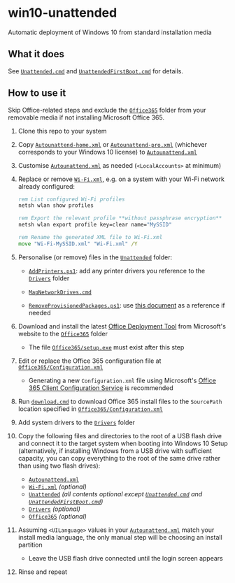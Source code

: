 # win10-unattended
Automatic deployment of Windows 10 from standard installation media

## What it does

See [`Unattended.cmd`](./Unattended/Unattended.cmd) and
[`UnattendedFirstBoot.cmd`](./Unattended/UnattendedFirstBoot.cmd) for details.

## How to use it

Skip Office-related steps and exclude the [`Office365`](./Office365/) folder
from your removable media if not installing Microsoft Office 365.

1. Clone this repo to your system

1. Copy [`Autounattend-home.xml`](./Autounattend-home.xml) or
   [`Autounattend-pro.xml`](./Autounattend-pro.xml) (whichever corresponds to
   your Windows 10 license) to [`Autounattend.xml`](./Autounattend.xml)

1. Customise [`Autounattend.xml`](./Autounattend.xml) as needed
   (`<LocalAccounts>` at minimum)

1. Replace or remove [`Wi-Fi.xml`](./Wi-Fi.xml), e.g. on a system with your
   Wi-Fi network already configured:

    ```bat
    rem List configured Wi-Fi profiles
    netsh wlan show profiles

    rem Export the relevant profile **without passphrase encryption**
    netsh wlan export profile key=clear name="MySSID"

    rem Rename the generated XML file to Wi-Fi.xml
    move "Wi-Fi-MySSID.xml" "Wi-Fi.xml" /Y
    ```

1. Personalise (or remove) files in the [`Unattended`](./Unattended/) folder:

   - [`AddPrinters.ps1`](./Unattended/AddPrinters.ps1): add any printer drivers
     you reference to the [`Drivers`](./Drivers/) folder

   - [`MapNetworkDrives.cmd`](./Unattended/MapNetworkDrives.cmd)

   - [`RemoveProvisionedPackages.ps1`](./Unattended/RemoveProvisionedPackages.ps1):
     use [this
     document](https://docs.microsoft.com/en-us/windows/application-management/apps-in-windows-10)
     as a reference if needed

1. Download and install the latest [Office Deployment
   Tool](https://www.microsoft.com/en-au/download/details.aspx?id=49117) from
   Microsoft's website to the [`Office365`](./Office365/) folder

   - The file [`Office365/setup.exe`](./Office365/setup.exe) must exist after
     this step

1. Edit or replace the Office 365 configuration file at
   [`Office365/Configuration.xml`](./Office365/Configuration.xml)

   - Generating a new `Configuration.xml` file using Microsoft's [Office 365
     Client Configuration Service](https://config.office.com/) is recommended

1. Run [`download.cmd`](./Office365/download.cmd) to download Office 365 install
   files to the `SourcePath` location specified in
   [`Office365/Configuration.xml`](./Office365/Configuration.xml)

1. Add system drivers to the [`Drivers`](./Drivers/) folder

1. Copy the following files and directories to the root of a USB flash drive and
   connect it to the target system when booting into Windows 10 Setup
   (alternatively, if installing Windows from a USB drive with sufficient
   capacity, you can copy everything to the root of the same drive rather than
   using two flash drives):

   - [`Autounattend.xml`](./Autounattend.xml)
   - [`Wi-Fi.xml`](./Wi-Fi.xml) *(optional)*
   - [`Unattended`](./Unattended/) *(all contents optional except
     [`Unattended.cmd`](./Unattended/Unattended.cmd) and
     [`UnattendedFirstBoot.cmd`](./Unattended/UnattendedFirstBoot.cmd))*
   - [`Drivers`](./Drivers/) *(optional)*
   - [`Office365`](./Office365/) *(optional)*

1. Assuming `<UILanguage>` values in your
   [`Autounattend.xml`](./Autounattend.xml) match your install media language,
   the only manual step will be choosing an install partition

   - Leave the USB flash drive connected until the login screen appears

1. Rinse and repeat
